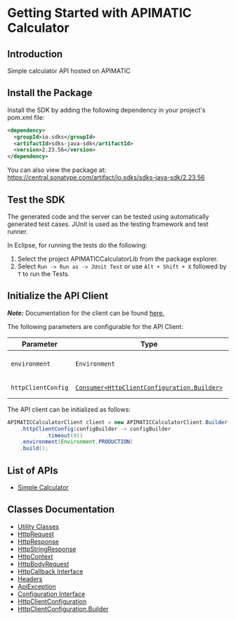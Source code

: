
# Getting Started with APIMATIC Calculator

## Introduction

Simple calculator API hosted on APIMATIC

## Install the Package

Install the SDK by adding the following dependency in your project's pom.xml file:

```xml
<dependency>
  <groupId>io.sdks</groupId>
  <artifactId>sdks-java-sdk</artifactId>
  <version>2.23.56</version>
</dependency>
```

You can also view the package at:
https://central.sonatype.com/artifact/io.sdks/sdks-java-sdk/2.23.56

## Test the SDK

The generated code and the server can be tested using automatically generated test cases.
JUnit is used as the testing framework and test runner.

In Eclipse, for running the tests do the following:

1. Select the project APIMATICCalculatorLib from the package explorer.
2. Select `Run -> Run as -> JUnit Test` or use `Alt + Shift + X` followed by `T` to run the Tests.

## Initialize the API Client

**_Note:_** Documentation for the client can be found [here.](https://www.github.com/Syed-Subtain/sdks-java-java-sdk/tree/2.23.56/doc/client.md)

The following parameters are configurable for the API Client:

| Parameter | Type | Description |
|  --- | --- | --- |
| `environment` | `Environment` | The API environment. <br> **Default: `Environment.PRODUCTION`** |
| `httpClientConfig` | [`Consumer<HttpClientConfiguration.Builder>`](https://www.github.com/Syed-Subtain/sdks-java-java-sdk/tree/2.23.56/doc/http-client-configuration-builder.md) | Set up Http Client Configuration instance. |

The API client can be initialized as follows:

```java
APIMATICCalculatorClient client = new APIMATICCalculatorClient.Builder()
    .httpClientConfig(configBuilder -> configBuilder
            .timeout(0))
    .environment(Environment.PRODUCTION)
    .build();
```

## List of APIs

* [Simple Calculator](https://www.github.com/Syed-Subtain/sdks-java-java-sdk/tree/2.23.56/doc/controllers/simple-calculator.md)

## Classes Documentation

* [Utility Classes](https://www.github.com/Syed-Subtain/sdks-java-java-sdk/tree/2.23.56/doc/utility-classes.md)
* [HttpRequest](https://www.github.com/Syed-Subtain/sdks-java-java-sdk/tree/2.23.56/doc/http-request.md)
* [HttpResponse](https://www.github.com/Syed-Subtain/sdks-java-java-sdk/tree/2.23.56/doc/http-response.md)
* [HttpStringResponse](https://www.github.com/Syed-Subtain/sdks-java-java-sdk/tree/2.23.56/doc/http-string-response.md)
* [HttpContext](https://www.github.com/Syed-Subtain/sdks-java-java-sdk/tree/2.23.56/doc/http-context.md)
* [HttpBodyRequest](https://www.github.com/Syed-Subtain/sdks-java-java-sdk/tree/2.23.56/doc/http-body-request.md)
* [HttpCallback Interface](https://www.github.com/Syed-Subtain/sdks-java-java-sdk/tree/2.23.56/doc/http-callback-interface.md)
* [Headers](https://www.github.com/Syed-Subtain/sdks-java-java-sdk/tree/2.23.56/doc/headers.md)
* [ApiException](https://www.github.com/Syed-Subtain/sdks-java-java-sdk/tree/2.23.56/doc/api-exception.md)
* [Configuration Interface](https://www.github.com/Syed-Subtain/sdks-java-java-sdk/tree/2.23.56/doc/configuration-interface.md)
* [HttpClientConfiguration](https://www.github.com/Syed-Subtain/sdks-java-java-sdk/tree/2.23.56/doc/http-client-configuration.md)
* [HttpClientConfiguration.Builder](https://www.github.com/Syed-Subtain/sdks-java-java-sdk/tree/2.23.56/doc/http-client-configuration-builder.md)

